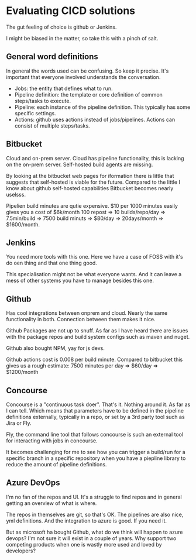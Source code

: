 # Evaluating CICD solutions

The gut feeling of choice is github or Jenkins. 

I might be biased in the matter, so take this with a pinch of salt. 

## General word definitions
In general the words used can be confusing. So keep it precise. It's important
that everyone involved understands the conversation.

* Jobs: the entity that defines what to run.
* Pipeline definition: the template or core definition of common steps/tasks to execute.
* Pipeline: each instance of the pipeline definition. This typically has some
specific settings.
* Actions: github uses actions instead of jobs/pipelines. Actions can consist of
multiple steps/tasks.


## Bitbucket
Cloud and on-prem server. 
Cloud has pipeline functionality, this is lacking on the on-prem server.
Self-hosted build agents are missing.

By looking at the bitbucket web pages for iformation there is little that
suggests that self-hosted is viable for the future. Compared to the little I
know about github self-hosted capabilities Bitbucket becomes nearly uselsss.

Pipelien build minutes are qutie expensive.
$10 per 1000 minutes easily gives you a cost of $6k/month
100 repost => 10 builds/repo/day => 7.5min/build => 7500 build minuts =>
$80/day => 20days/month => $1600/month.

## Jenkins

You need more tools with this one. Here we have a case of FOSS with it's do oen
thing and that one thing good. 

This specialisation might not be what everyone wants. And it can leave a mess
of other systems you have to manage besides this one.

## Github
Has cool integrations between onprem and cloud. Nearly the same functionality
in both. Connection between them makes it nice. 

Github Packages are not up to snuff. As far as I have heard there are issues
with the package repos and build system configs such as maven and nuget. 

Github also bought NPM, yay for js devs.

Github actions cost is 0.008 per build minute. Compared to bitbucket this gives
us a rough estimate: 7500 minutes per day => $60/day => $1200/month

## Concourse
Concourse is a "continuous task doer". That's it. Nothing around it. As far as
I can tell. Which means that parameters have to be defined in the pipeline
definitions externally, typically in a repo, or set by a 3rd party tool such as Jira or Fly. 

Fly, the command line tool that follows concourse is such an external tool for
interacting with jobs in concourse. 

It becomes challenging for me to see how you can trigger a build/run for a
specific branch in a specific repository when you have a piepline library to
reduce the amount of pipeline definitions.

## Azure DevOps
I'm no fan of the repos and UI. It's a struggle to find repos and in general
getting an overview of what is where.

The repos in themselves are git, so that's OK. The pipelines are also nice, yml
definitions. And the integration to azure is good. If you need it.

But as microsoft ha bought Github, what do we think will happen to azure
devops? I'm not sure it will exist in a couple of years. Why support two
competing products when one is wastly more used and loved by developers?
